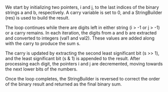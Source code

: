 We start by initializing two pointers, i and j, to the last indices of the binary strings a and b, respectively. A carry variable is set to 0, and a StringBuilder (res) is used to build the result.

The loop continues while there are digits left in either string (i > -1 or j > -1) or a carry remains. In each iteration, the digits from a and b are extracted and converted to integers (val1 and val2). These values are added along with the carry to produce the sum s.

The carry is updated by extracting the second least significant bit (s >> 1), and the least significant bit (s & 1) is appended to the result. After processing each digit, the pointers i and j are decremented, moving towards the next lower bits of the numbers.

Once the loop completes, the StringBuilder is reversed to correct the order of the binary result and returned as the final binary sum.
